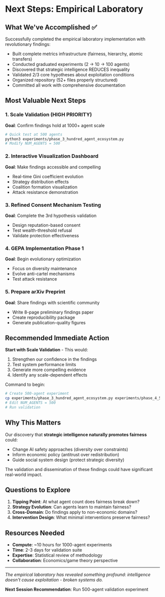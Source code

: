 # Next Steps: Empirical Laboratory

## What We've Accomplished ✅

Successfully completed the empirical laboratory implementation with revolutionary findings:
- Built complete metrics infrastructure (fairness, hierarchy, atomic transfers)
- Conducted graduated experiments (2 → 10 → 100 agents)
- Discovered that strategic intelligence REDUCES inequality
- Validated 2/3 core hypotheses about exploitation conditions
- Organized repository (52+ files properly structured)
- Committed all work with comprehensive documentation

## Most Valuable Next Steps

### 1. Scale Validation (HIGH PRIORITY)
**Goal**: Confirm findings hold at 1000+ agent scale
```bash
# Quick test at 500 agents
python3 experiments/phase_3_hundred_agent_ecosystem.py
# Modify NUM_AGENTS = 500
```

### 2. Interactive Visualization Dashboard
**Goal**: Make findings accessible and compelling
- Real-time Gini coefficient evolution
- Strategy distribution effects
- Coalition formation visualization
- Attack resistance demonstration

### 3. Refined Consent Mechanism Testing
**Goal**: Complete the 3rd hypothesis validation
- Design reputation-based consent
- Test wealth-threshold refusal
- Validate protection effectiveness

### 4. GEPA Implementation Phase 1
**Goal**: Begin evolutionary optimization
- Focus on diversity maintenance
- Evolve anti-cartel mechanisms
- Test attack resistance

### 5. Prepare arXiv Preprint
**Goal**: Share findings with scientific community
- Write 8-page preliminary findings paper
- Create reproducibility package
- Generate publication-quality figures

## Recommended Immediate Action

**Start with Scale Validation** - This would:
1. Strengthen our confidence in the findings
2. Test system performance limits
3. Generate more compelling evidence
4. Identify any scale-dependent effects

Command to begin:
```bash
# Create 500-agent experiment
cp experiments/phase_3_hundred_agent_ecosystem.py experiments/phase_4_500_agent_validation.py
# Edit NUM_AGENTS = 500
# Run validation
```

## Why This Matters

Our discovery that **strategic intelligence naturally promotes fairness** could:
- Change AI safety approaches (diversity over constraints)
- Inform economic policy (antitrust over redistribution)
- Guide social system design (protect strategic diversity)

The validation and dissemination of these findings could have significant real-world impact.

## Questions to Explore

1. **Tipping Point**: At what agent count does fairness break down?
2. **Strategy Evolution**: Can agents learn to maintain fairness?
3. **Cross-Domain**: Do findings apply to non-economic domains?
4. **Intervention Design**: What minimal interventions preserve fairness?

## Resources Needed

- **Compute**: ~10 hours for 1000-agent experiments
- **Time**: 2-3 days for validation suite
- **Expertise**: Statistical review of methodology
- **Collaboration**: Economics/game theory perspective

---

*The empirical laboratory has revealed something profound: intelligence doesn't cause exploitation - broken systems do.*

**Next Session Recommendation**: Run 500-agent validation experiment